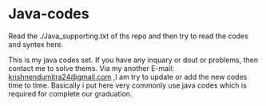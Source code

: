 # Java-codes
Read the ./Java_supporting.txt of ths repo and then try to read the 
codes and syntex here.

This is my java codes set. If you have any inquary or dout or problems, then contact me to solve thems. Via my another E-mail: krishnendumitra24@gmail.com ,I am try to update or add the new codes time to time. Basically i put here very commonly use java codes which is required for complete our graduation.
